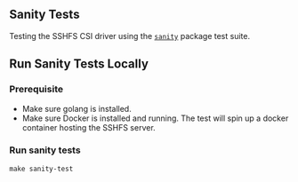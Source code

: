 ## Sanity Tests
Testing the SSHFS CSI driver using the [`sanity`](https://github.com/kubernetes-csi/csi-test/tree/master/pkg/sanity) package test suite.

## Run Sanity Tests Locally
### Prerequisite
 - Make sure golang is installed.
 - Make sure Docker is installed and running. The test will spin up a docker container hosting the SSHFS server.

### Run sanity tests
```
make sanity-test
```
